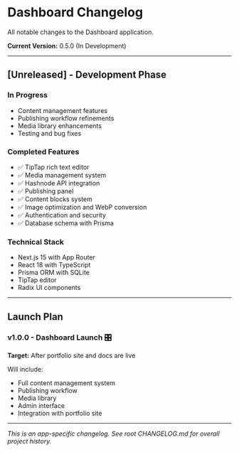 # Dashboard Changelog

All notable changes to the Dashboard application.

**Current Version:** 0.5.0 (In Development)

---

## [Unreleased] - Development Phase

### In Progress
- Content management features
- Publishing workflow refinements
- Media library enhancements
- Testing and bug fixes

### Completed Features
- ✅ TipTap rich text editor
- ✅ Media management system
- ✅ Hashnode API integration
- ✅ Publishing panel
- ✅ Content blocks system
- ✅ Image optimization and WebP conversion
- ✅ Authentication and security
- ✅ Database schema with Prisma

### Technical Stack
- Next.js 15 with App Router
- React 18 with TypeScript
- Prisma ORM with SQLite
- TipTap editor
- Radix UI components

---

## Launch Plan

### v1.0.0 - Dashboard Launch 🎛️
**Target:** After portfolio site and docs are live

Will include:
- Full content management system
- Publishing workflow
- Media library
- Admin interface
- Integration with portfolio site

---

*This is an app-specific changelog. See root CHANGELOG.md for overall project history.*

